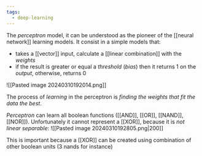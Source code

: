 ```yaml
---
tags:
  - deep-learning
---
```

The *perceptron* model, it can be understood as the pioneer of the [[neural network]] learning models. It consist in a simple models that:
- takes a [[vector]] input, calculate a [[linear combination]] with the *weights*
- if the result is greater or equal a *threshold* (*bias*) then it returns 1 on the *output*, otherwise, returns 0

![[Pasted image 20240310192014.png]]

The process of *learning* in the perceptron is *finding the weights that fit the data the best*. 

*Perceptron* can learn all boolean functions ([[AND]], [[OR]], [[NAND]], [[NOR]]). Unfortunately it cannot represent a [[XOR]], because it is *not linear separable*:
![[Pasted image 20240310192805.png|200]]

This is important because a [[XOR]] can be created using combination of other boolean units (3 nands for instance)